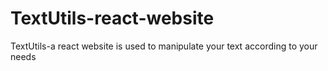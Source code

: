 # TextUtils-react-website
TextUtils-a react website is used to manipulate your text according to your needs
